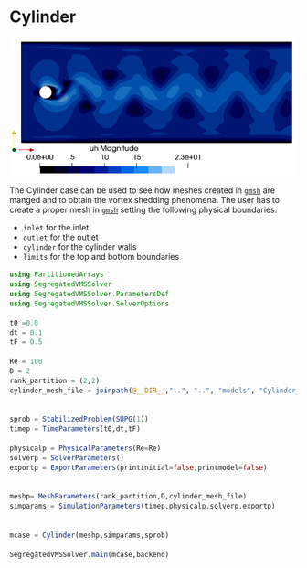 # Cylinder

![Cyx](../assets/Cyx.png)

The Cylinder case can be used to see how meshes created in  [`gmsh`](https://gmsh.info/) are manged and to obtain the vortex shedding phenomena.
The user has to create a proper mesh in [`gmsh`](https://gmsh.info/) setting the following physical boundaries:
- `inlet` for the inlet
- `outlet` for the outlet
- `cylinder` for the cylinder walls
- `limits` for the top and bottom boundaries

```julia
using PartitionedArrays
using SegregatedVMSSolver
using SegregatedVMSSolver.ParametersDef
using SegregatedVMSSolver.SolverOptions

t0 =0.0
dt = 0.1
tF = 0.5

Re = 100
D = 2
rank_partition = (2,2)
cylinder_mesh_file = joinpath(@__DIR__,"..", "..", "models", "Cylinder_2D.msh")


sprob = StabilizedProblem(SUPG(1))
timep = TimeParameters(t0,dt,tF)

physicalp = PhysicalParameters(Re=Re)
solverp = SolverParameters()
exportp = ExportParameters(printinitial=false,printmodel=false)


meshp= MeshParameters(rank_partition,D,cylinder_mesh_file)
simparams = SimulationParameters(timep,physicalp,solverp,exportp)


mcase = Cylinder(meshp,simparams,sprob)

SegregatedVMSSolver.main(mcase,backend)
```